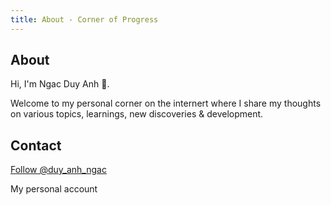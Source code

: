 ```yaml
---
title: About - Corner of Progress
---
```


## About

Hi, I'm Ngac Duy Anh 👋.

Welcome to my personal corner on the internert where I share my thoughts on various topics, learnings, new discoveries & development.


## Contact

<a href="https://twitter.com/duy_anh_ngac?ref_src=twsrc%5Etfw" class="twitter-follow-button" data-show-count="false">Follow @duy_anh_ngac</a><script async src="https://platform.twitter.com/widgets.js" charset="utf-8"></script>

My personal account